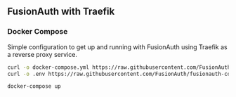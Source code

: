 ## FusionAuth with Traefik

### Docker Compose

Simple configuration to get up and running with FusionAuth using Traefik as a reverse proxy service.

```bash
curl -o docker-compose.yml https://raw.githubusercontent.com/FusionAuth/fusionauth-containers/master/docker/fusionauth-traefik/postgresql/docker-compose.yml
curl -o .env https://raw.githubusercontent.com/FusionAuth/fusionauth-containers/master/docker/fusionauth-traefik/postgresql/.env

docker-compose up
```